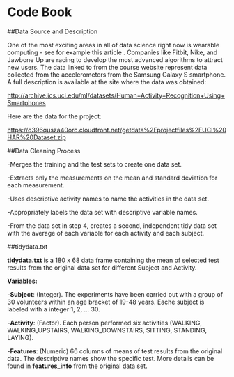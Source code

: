 Code Book
============
##Data Source and Description

One of the most exciting areas in all of data science right now is wearable computing - see for example this article . Companies like Fitbit, Nike, and Jawbone Up are racing to develop the most advanced algorithms to attract new users. The data linked to from the course website represent data collected from the accelerometers from the Samsung Galaxy S smartphone. A full description is available at the site where the data was obtained: 

http://archive.ics.uci.edu/ml/datasets/Human+Activity+Recognition+Using+Smartphones 

Here are the data for the project: 

https://d396qusza40orc.cloudfront.net/getdata%2Fprojectfiles%2FUCI%20HAR%20Dataset.zip 

##Data Cleaning Process

-Merges the training and the test sets to create one data set.

-Extracts only the measurements on the mean and standard deviation for each measurement. 

-Uses descriptive activity names to name the activities in the data set.

-Appropriately labels the data set with descriptive variable names.

-From the data set in step 4, creates a second, independent tidy data set with the average of each variable for each activity and each subject.

##tidydata.txt

**tidydata.txt** is a 180 x 68 data frame containing the mean of selected test results from the original data set for different Subject and Activity.

**Variables:**

-**Subject**: (Integer). The experiments have been carried out with a group of 30 volunteers within an age bracket of 19-48 years. Eache subject is labeled with a integer 1, 2, ... 30.

-**Activity**: (Factor). Each person performed six activities (WALKING, WALKING_UPSTAIRS, WALKING_DOWNSTAIRS, SITTING, STANDING, LAYING).

-**Features**: (Numeric) 66 columns of means of test results from the original data. The descriptive names show the specific test. More details can be found in **features_info** from the original data set.


